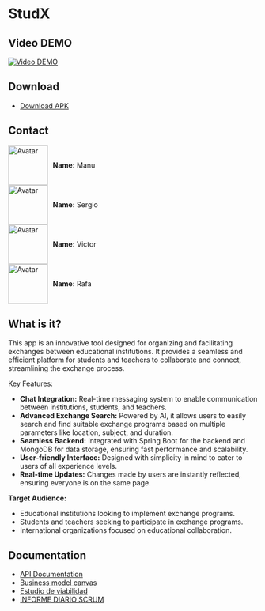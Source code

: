 # StudX

## Video DEMO
[![Video DEMO](https://i.vimeocdn.com/video/1986160272-bd316e9e7a9b09f9aa61413e0ecd33c742684eaa84f0f798a5d23923f7c334ab-d?mw=1100&mh=620&q=70)](https://vimeo.com/1059750881/3cb08a33e1)

## Download
- [Download APK](https://limewire.com/d/d7a9f432-598d-4b43-8886-f3f7ce97de7a#N3U-rM6T_fO-aqEzn8NbKJnJi7qoMuF3edMWUkeWXNM)

## Contact
<div style="display: flex; align-items: center;">
  <img src="https://avatars.githubusercontent.com/u/151029683?v=4" alt="Avatar" width="80" height="80" style="margin-right: 10px;">
  <div>
    <p><strong>Name:</strong> Manu</p>
  </div>
</div>

<div style="display: flex; align-items: center;">
  <img src="https://avatars.githubusercontent.com/u/158317695?v=4" alt="Avatar" width="80" height="80" style="margin-right: 10px;">
  <div>
    <p><strong>Name:</strong> Sergio</p>
  </div>
</div>

<div style="display: flex; align-items: center;">
  <img src="https://avatars.githubusercontent.com/u/151027609?v=4" alt="Avatar" width="80" height="80" style="margin-right: 10px;">
  <div>
    <p><strong>Name:</strong> Victor</p>
  </div>
</div>

<div style="display: flex; align-items: center;">
  <img src="https://avatars.githubusercontent.com/u/65158117?v=4" alt="Avatar" width="80" height="80" style="margin-right: 10px;">
  <div>
    <p><strong>Name:</strong> Rafa</p>
  </div>
</div>

## What is it?
This app is an innovative tool designed for organizing and facilitating exchanges between educational institutions. It provides a seamless and efficient platform for students and teachers to collaborate and connect, streamlining the exchange process.

Key Features:
- **Chat Integration:** Real-time messaging system to enable communication between institutions, students, and teachers.
- **Advanced Exchange Search:** Powered by AI, it allows users to easily search and find suitable exchange programs based on multiple parameters like location, subject, and duration.
- **Seamless Backend:** Integrated with Spring Boot for the backend and MongoDB for data storage, ensuring fast performance and scalability.
- **User-friendly Interface:** Designed with simplicity in mind to cater to users of all experience levels.
- **Real-time Updates:** Changes made by users are instantly reflected, ensuring everyone is on the same page.

**Target Audience:**
- Educational institutions looking to implement exchange programs.
- Students and teachers seeking to participate in exchange programs.
- International organizations focused on educational collaboration.


## Documentation
- [API Documentation](https://github.com/rsanzfloridauni/firda/blob/main/doc/Documentacion_API_English.pdf)
- [Business model canvas ](https://github.com/rsanzfloridauni/firda/blob/main/doc/Business%20model%20canvas.pdf)
- [Estudio de viabilidad](https://github.com/rsanzfloridauni/firda/blob/main/doc/Estudio%20de%20viabilidad.pdf)
- [INFORME DIARIO SCRUM](https://github.com/rsanzfloridauni/firda/blob/main/doc/INFORME%20DIARIO%20SCRUM.pdf)

